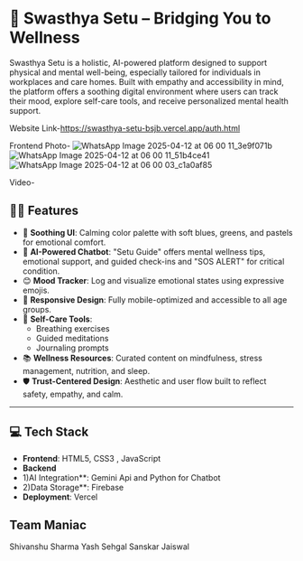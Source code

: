 # 🌿 Swasthya Setu – Bridging You to Wellness

Swasthya Setu is a holistic, AI-powered platform designed to support physical and mental well-being, especially tailored for individuals in workplaces and care homes. Built with empathy and accessibility in mind, the platform offers a soothing digital environment where users can track their mood, explore self-care tools, and receive personalized mental health support.

Website Link-https://swasthya-setu-bsjb.vercel.app/auth.html

Frontend Photo-
![WhatsApp Image 2025-04-12 at 06 00 11_3e9f071b](https://github.com/user-attachments/assets/280225d4-4c04-4f54-a0d8-ccb412f13b69)
![WhatsApp Image 2025-04-12 at 06 00 11_51b4ce41](https://github.com/user-attachments/assets/aed402ac-91e9-4853-8144-a34b133ec2f1)
![WhatsApp Image 2025-04-12 at 06 00 03_c1a0af85](https://github.com/user-attachments/assets/ff5480fa-27cd-4e31-8060-ce9c55331f7f)

Video-


## 🧘‍♂️ Features

- 🎨 **Soothing UI**: Calming color palette with soft blues, greens, and pastels for emotional comfort.
- 🤖 **AI-Powered Chatbot**: "Setu Guide" offers mental wellness tips, emotional support, and guided check-ins and "SOS ALERT" for critical condition.
- 😊 **Mood Tracker**: Log and visualize emotional states using expressive emojis.
- 📱 **Responsive Design**: Fully mobile-optimized and accessible to all age groups.
- 🧘 **Self-Care Tools**:
  - Breathing exercises
  - Guided meditations
  - Journaling prompts
- 📚 **Wellness Resources**: Curated content on mindfulness, stress management, nutrition, and sleep.
- 🛡️ **Trust-Centered Design**: Aesthetic and user flow built to reflect safety, empathy, and calm.

---

## 💻 Tech Stack

- **Frontend**: HTML5, CSS3 , JavaScript
- **Backend**
- 1)AI Integration**:  Gemini Api and Python for Chatbot
- 2)Data Storage**: Firebase
- **Deployment**: Vercel 

## Team Maniac
  Shivanshu Sharma
  Yash Sehgal
  Sanskar Jaiswal


